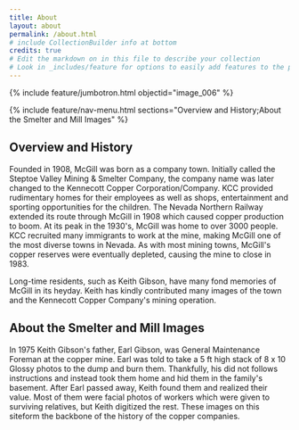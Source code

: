 ```yaml
---
title: About
layout: about
permalink: /about.html
# include CollectionBuilder info at bottom
credits: true
# Edit the markdown on in this file to describe your collection
# Look in _includes/feature for options to easily add features to the page
---
```

{% include feature/jumbotron.html objectid="image_006" %}

{% include feature/nav-menu.html sections="Overview and History;About the Smelter and Mill Images" %}

## Overview and History
Founded in 1908, McGill was born as a company town. Initially called the Steptoe Valley Mining & Smelter Company, the company name was later changed to the Kennecott Copper Corporation/Company. KCC provided rudimentary homes for their employees as well as shops, entertainment and sporting opportunities for the children. The Nevada Northern Railway extended its route through McGill in 1908 which caused copper production to boom. At its peak in the 1930's, McGill was home to over 3000 people. KCC recruited many immigrants to work at the mine, making McGill one of the most diverse towns in Nevada. As with most mining towns, McGill's copper reserves were eventually depleted, causing the mine to close in 1983. 

Long-time residents, such as Keith Gibson, have many fond memories of McGill in its heyday. Keith has kindly contributed many images of the town and the Kennecott Copper Company's mining operation.
## About the Smelter and Mill Images
In 1975 Keith Gibson's father, Earl Gibson, was General Maintenance Foreman at the copper mine. Earl was told to take a 5 ft high stack of 8 x 10 Glossy photos to the dump and burn them. Thankfully, his did not follows instructions and instead took them home and hid them in the family's basement. After Earl passed away, Keith found them and realized their value. Most of them were facial photos of workers which were given to surviving relatives, but Keith digitized the rest. These images on this siteform the backbone of the history of the copper companies.
